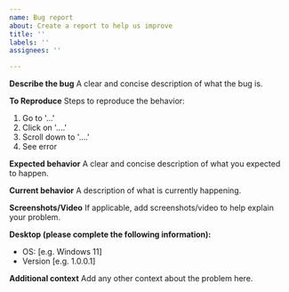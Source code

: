```yaml
---
name: Bug report
about: Create a report to help us improve
title: ''
labels: ''
assignees: ''

---
```


**Describe the bug**
A clear and concise description of what the bug is.

**To Reproduce**
Steps to reproduce the behavior:
1. Go to '...'
2. Click on '....'
3. Scroll down to '....'
4. See error

**Expected behavior**
A clear and concise description of what you expected to happen.

**Current behavior**
A description of what is currently happening.

**Screenshots/Video**
If applicable, add screenshots/video to help explain your problem.

**Desktop (please complete the following information):**
 - OS: [e.g. Windows 11]
 - Version [e.g. 1.0.0.1]

**Additional context**
Add any other context about the problem here.
